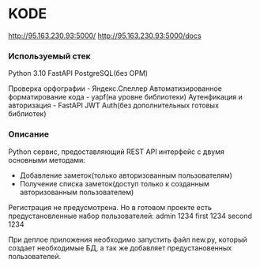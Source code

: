 # KODE

http://95.163.230.93:5000/
http://95.163.230.93:5000/docs

### Используемый стек

Python 3.10
FastAPI
PostgreSQL(без ОРМ)

Проверка орфографии - Яндекс.Спеллер
Автоматизированное форматирование кода - yapf(на уровне библиотеки)
Аутенфикация и авторизация - FastAPI JWT Auth(без дополнительных готовых библиотек)

### Описание

Python сервис, предоставляющий REST API интерфейс с двумя основными методами:
- Добавление заметок(только авторизованным пользователям)
- Получение списка заметок(доступ только к созданным авторизованным пользователем)

Регистрация не предусмотрена. 
Но в готовом проекте есть предустановленные набор пользователей:
admin 1234
first 1234
second 1234

При деплое приложения необходимо запустить файл new.py, 
который создает необходимые БД, а так же добавляет предустановенных пользователей.


